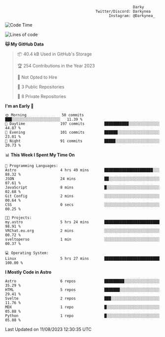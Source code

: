 ```text
                                                          Darky
                                         Twitter/Discord: Darkynea
                                               Instagram: @Darkynea_
```

<!--START_SECTION:waka-->
![Code Time](http://img.shields.io/badge/Code%20Time-13%20hrs%204%20mins-blue)

![Lines of code](https://img.shields.io/badge/From%20Hello%20World%20I%27ve%20Written-99.2%20thousand%20lines%20of%20code-blue)

**🐱 My GitHub Data** 

> 📦 40.4 kB Used in GitHub's Storage 
 > 
> 🏆 254 Contributions in the Year 2023
 > 
> 🚫 Not Opted to Hire
 > 
> 📜 3 Public Repositories 
 > 
> 🔑 8 Private Repositories 
 > 
**I'm an Early 🐤** 

```text
🌞 Morning                50 commits          ███░░░░░░░░░░░░░░░░░░░░░░   11.39 % 
🌆 Daytime                197 commits         ███████████░░░░░░░░░░░░░░   44.87 % 
🌃 Evening                101 commits         ██████░░░░░░░░░░░░░░░░░░░   23.01 % 
🌙 Night                  91 commits          █████░░░░░░░░░░░░░░░░░░░░   20.73 % 
```


📊 **This Week I Spent My Time On** 

```text
💬 Programming Languages: 
Astro                    4 hrs 49 mins       ██████████████████████░░░   88.32 % 
JSON                     24 mins             ██░░░░░░░░░░░░░░░░░░░░░░░   07.61 % 
JavaScript               8 mins              █░░░░░░░░░░░░░░░░░░░░░░░░   02.68 % 
Git Config               2 mins              ░░░░░░░░░░░░░░░░░░░░░░░░░   00.64 % 
CSS                      0 secs              ░░░░░░░░░░░░░░░░░░░░░░░░░   00.25 % 

🐱‍💻 Projects: 
my.astro                 5 hrs 24 mins       █████████████████████████   98.91 % 
VRChat.eu.org            2 mins              ░░░░░░░░░░░░░░░░░░░░░░░░░   00.72 % 
sveltoperso              1 min               ░░░░░░░░░░░░░░░░░░░░░░░░░   00.37 % 

💻 Operating System: 
Linux                    5 hrs 27 mins       █████████████████████████   100.00 % 
```

**I Mostly Code in Astro** 

```text
Astro                    6 repos             █████████░░░░░░░░░░░░░░░░   35.29 % 
HTML                     5 repos             ███████░░░░░░░░░░░░░░░░░░   29.41 % 
Svelte                   2 repos             ███░░░░░░░░░░░░░░░░░░░░░░   11.76 % 
MDX                      1 repo              █░░░░░░░░░░░░░░░░░░░░░░░░   05.88 % 
Python                   1 repo              █░░░░░░░░░░░░░░░░░░░░░░░░   05.88 % 
```




 Last Updated on 11/08/2023 12:30:35 UTC
<!--END_SECTION:waka-->
